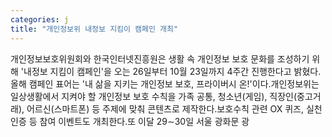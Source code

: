 ```yaml
---
categories: j
title: "개인정보위 내정보 지킴이 캠페인 개최"
---
```

개인정보보호위원회와 한국인터넷진흥원은 생활 속 개인정보 보호 문화를 조성하기 위해 &#39;내정보 지킴이 캠페인&#39;을 오는 26일부터 10월 23일까지 4주간 진행한다고 밝혔다.올해 캠페인 표어는 &#39;내 삶을 지키는 개인정보 보호, 프라이버시 온!&#39;이다.개인정보위는 일상생활에서 지켜야 할 개인정보 보호 수칙을 가족 공통, 청소년(게임), 직장인(중고거래), 어르신(스마트폰) 등 주제에 맞춰 콘텐츠로 제작한다.보호수칙 관련 OX 퀴즈, 실천 인증 등 참여 이벤트도 개최한다.또 이달 29&sim;30일 서울 광화문 광